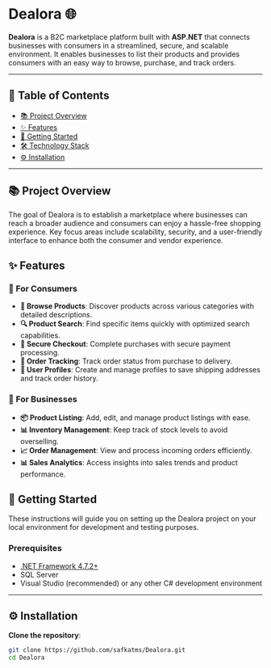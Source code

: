 # Dealora 🌐

**Dealora** is a B2C marketplace platform built with **ASP.NET** that connects businesses with consumers in a streamlined, secure, and scalable environment. It enables businesses to list their products and provides consumers with an easy way to browse, purchase, and track orders. 

---

## 📜 Table of Contents

- [📚 Project Overview](#project-overview)
- [✨ Features](#features)
- [🚀 Getting Started](#getting-started)
- [🛠️ Technology Stack](#technology-stack)
- [⚙️ Installation](#installation)

---

## 📚 Project Overview

The goal of Dealora is to establish a marketplace where businesses can reach a broader audience and consumers can enjoy a hassle-free shopping experience. Key focus areas include scalability, security, and a user-friendly interface to enhance both the consumer and vendor experience.

## ✨ Features

### 👤 For Consumers
- **🛒 Browse Products**: Discover products across various categories with detailed descriptions.
- **🔍 Product Search**: Find specific items quickly with optimized search capabilities.
- **🔐 Secure Checkout**: Complete purchases with secure payment processing.
- **🚚 Order Tracking**: Track order status from purchase to delivery.
- **📂 User Profiles**: Create and manage profiles to save shipping addresses and track order history.

### 🏢 For Businesses
- **📦 Product Listing**: Add, edit, and manage product listings with ease.
- **📊 Inventory Management**: Keep track of stock levels to avoid overselling.
- **📈 Order Management**: View and process incoming orders efficiently.
- **📊 Sales Analytics**: Access insights into sales trends and product performance.

## 🚀 Getting Started

These instructions will guide you on setting up the Dealora project on your local environment for development and testing purposes.

### Prerequisites

- [.NET Framework 4.7.2+](https://dotnet.microsoft.com/download/dotnet-framework/net472)
- SQL Server
- Visual Studio (recommended) or any other C# development environment

---

## ⚙️ Installation

 **Clone the repository**:
   ```bash
   git clone https://github.com/safkatms/Dealora.git
   cd Dealora
